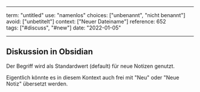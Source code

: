 
---
term:      "untitled"
use:       "namenlos"
choices:   ["unbenannt", "nicht benannt"]
avoid:     ["unbetitelt"]
context:   ["Neuer Dateiname"]
reference: 652        
tags:      ["#discuss", "#new"]
date:      "2022-01-05"

---

## Diskussion in Obsidian

Der Begriff wird als Standardwert (default) für neue Notizen genutzt. 

Eigentlich könnte es in diesem Kontext auch frei mit "Neu" oder "Neue Notiz" übersetzt werden.